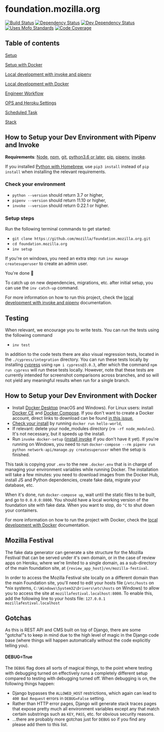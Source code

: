 # foundation.mozilla.org

[![Build Status](https://travis-ci.org/mozilla/foundation.mozilla.org.svg?branch=master)](https://travis-ci.org/mozilla/foundation.mozilla.org)
[![Dependency Status](https://david-dm.org/mozilla/network.svg)](https://david-dm.org/mozilla/network)
[![Dev Dependency Status](https://david-dm.org/mozilla/network/dev-status.svg)](https://david-dm.org/mozilla/network/?type=dev)
[![Uses Mofo Standards](https://MozillaFoundation.github.io/mofo-standards/badge.svg)](https://github.com/MozillaFoundation/mofo-standards)
[![Code Coverage](https://coveralls.io/repos/github/mozilla/foundation.mozilla.org/badge.svg?branch=master)](https://coveralls.io/github/mozilla/foundation.mozilla.org)

## Table of contents

[Setup](#setup)

[Setup with Docker](#how-to-setup-your-dev-environment-with-docker)

[Local development with invoke and pipenv](docs/local_development_with_invoke_pipenv.md)

[Local development with Docker](docs/local_development_with_docker.md)

[Engineer Workflow](docs/workflow.md)

[OPS and Heroku Settings](docs/ops_heroku_settings.md)

[Scheduled Task](docs/scheduled.md)

[Stack](docs/stack.md)

## How to Setup your Dev Environment with Pipenv and Invoke

**Requirements**: [Node](https://nodejs.org), [npm](https://www.npmjs.com/), [git](https://git-scm.com/), [python3.6 or later](https://www.python.org/), [pip](https://pypi.python.org/pypi), [pipenv](https://docs.pipenv.org/), [invoke](https://www.pyinvoke.org/installing.html).

If you installed [Python with Homebrew](https://docs.brew.sh/Homebrew-and-Python), use `pip3 install` instead of `pip install` when installing the relevant requirements.

### Check your environment

- `python --version` should return 3.7 or higher,
- `pipenv --version` should return 11.10 or higher,
- `invoke --version` should return 0.22.1 or higher.

### Setup steps

Run the following terminal commands to get started:

- `git clone https://github.com/mozilla/foundation.mozilla.org.git`
- `cd foundation.mozilla.org`
- `inv setup`

If you're on windows, you need an extra step: run `inv manage createsuperuser` to create an admin user.

You're done :tada:

To catch up on new dependencies, migrations, etc. after initial setup, you can use the `inv catch-up` command.

For more information on how to run this project, check the [local development with invoke and pipenv](docs/local_development_with_invoke_pipenv.md) documentation.

## Testing

When relevant, we encourage you to write tests. You can run the tests using the following command

- `inv test`

In addition to the code tests there are also visual regression tests, located in the `./cypress/integration` directory. You can run these tests locally by installing [cypress](https://www.cypress.io/) using `npm i cypress@3.0.3`, after which the command `npm run cypress` will run these tests locally. However, note that these tests are currently intended for screenshot comparisons across branches, and so will not yield any meaningful results when run for a single branch.


## How to Setup your Dev Environment with Docker

- Install [Docker Desktop](https://www.docker.com/products/docker-desktop) (macOS and Windows). For Linux users: install [Docker CE](https://docs.docker.com/install/#supported-platforms) and [Docker Compose](https://docs.docker.com/compose/install/). If you don't want to create a Docker account, direct links to download can be found [in this issue](https://github.com/docker/docker.github.io/issues/6910),
- [Check your install](https://docs.docker.com/get-started/#test-docker-version) by running `docker run hello-world`,
- If relevant: delete your node_modules directory (`rm -rf node_modules`). It's not necessary, but it speeds up the install.
- Run `invoke docker-setup` ([install invoke](http://www.pyinvoke.org/installing.html) if you don't have it yet). If you're running on Windows, you need to run `docker-compose --rm pipenv run python network-api/manage.py createsuperuser` when the setup is finished.

This task is copying your `.env` to the new `.docker.env` that is in charge of managing your environment variables while running Docker. The installation will take a few minutes: you need to download images from the Docker Hub, install JS and Python dependencies, create fake data, migrate your database, etc.

When it's done, run `docker-compose up`, wait until the static files to be built, and go to `0.0.0.0:8000`. You should have a local working version of the foundation site with fake data. When you want to stop, do `^C` to shut down your containers.

For more information on how to run the project with Docker, check the [local development with Docker](docs/local_development_with_docker.md) documentation.

## Mozilla Festival

The fake data generator can generate a site structure for the Mozilla Festival that can be served under it's own domain, or in the case of review apps on Heroku, where we're limited to a single domain, as a sub-directory of the main foundation site, at `{review_app_host}/en/mozilla-festival`.

In order to access the Mozilla Festival site locally on a different domain than the main Foundation site, you'll need to edit your hosts file (`/etc/hosts` on *nix systems, `C:\Windows\System32\Drivers\etc\hosts` on Windows) to allow you to access the site at `mozillafestival.localhost:8000`. To enable this, add the following line to your hosts file: `127.0.0.1 mozillafestival.localhost`

## Gotchas

As this is REST API and CMS built on top of Django, there are some "gotcha!"s to keep in mind due to the high level of magic in the Django code base (where things will happen automatically without the code explicitly telling you).

#### **DEBUG=True**

The `DEBUG` flag does all sorts of magical things, to the point where testing with debugging turned on effectively runs a completely different setup compared to testing with debugging turned off. When debugging is on, the following things happen:

- Django bypasses the `ALLOWED_HOST` restrictions, which again can lead to `400 Bad Request` errors in `DEBUG=False` setting.
- Rather than HTTP error pages, Django will generate stack traces pages that expose pretty much all environment variables except any that match certain substrings such as `KEY`, `PASS`, etc. for obvious security reasons.
- ...there are probably more gotchas just for `DEBUG` so if you find any please add them to this list.
